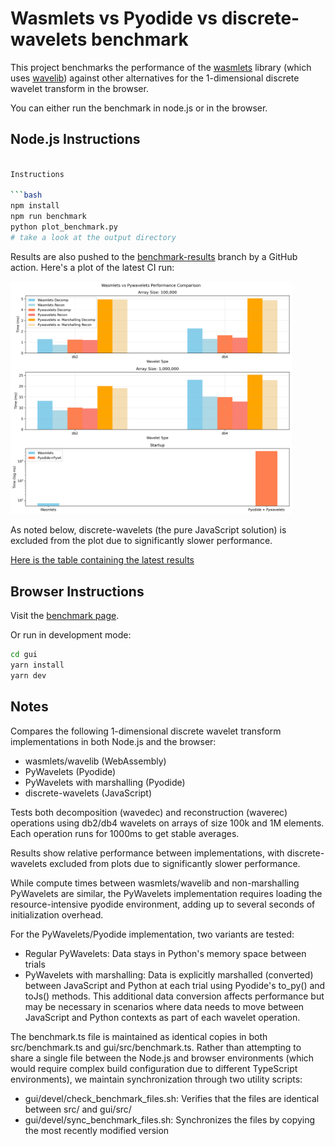 # Wasmlets vs Pyodide vs discrete-wavelets benchmark

This project benchmarks the performance of the [wasmlets](https://github.com/flatironinstitute/wasmlets) library (which uses [wavelib](https://github.com/rafat/wavelib)) against other alternatives for the 1-dimensional discrete wavelet transform in the browser.

You can either run the benchmark in node.js or in the browser.

## Node.js Instructions

```bash

Instructions

```bash
npm install
npm run benchmark
python plot_benchmark.py
# take a look at the output directory
```

Results are also pushed to the [benchmark-results](https://github.com/flatironinstitute/web-wavelets-benchmarking/tree/benchmark-results) branch by a GitHub action. Here's a plot of the latest CI run:

<img alt="Latest results" src="https://raw.githubusercontent.com/flatironinstitute/web-wavelets-benchmarking/refs/heads/benchmark-results/benchmark-results/benchmark.png" width=450 />

As noted below, discrete-wavelets (the pure JavaScript solution) is excluded from the plot due to significantly slower performance.

[Here is the table containing the latest results](https://github.com/flatironinstitute/web-wavelets-benchmarking/blob/benchmark-results/benchmark-results/benchmark.md)

## Browser Instructions

Visit the [benchmark page](https://magland.github.io/web-wavelets-benchmarking/).

Or run in development mode:

```bash
cd gui
yarn install
yarn dev
```

## Notes

Compares the following 1-dimensional discrete wavelet transform implementations in both Node.js and the browser:
- wasmlets/wavelib (WebAssembly)
- PyWavelets (Pyodide)
- PyWavelets with marshalling (Pyodide)
- discrete-wavelets (JavaScript)

Tests both decomposition (wavedec) and reconstruction (waverec) operations using db2/db4 wavelets on arrays of size 100k and 1M elements. Each operation runs for 1000ms to get stable averages.

Results show relative performance between implementations, with discrete-wavelets excluded from plots due to significantly slower performance.

While compute times between wasmlets/wavelib and non-marshalling PyWavelets are similar, the PyWavelets implementation requires loading the resource-intensive pyodide environment, adding up to several seconds of initialization overhead.

For the PyWavelets/Pyodide implementation, two variants are tested:
- Regular PyWavelets: Data stays in Python's memory space between trials
- PyWavelets with marshalling: Data is explicitly marshalled (converted) between JavaScript and Python at each trial using Pyodide's to_py() and toJs() methods. This additional data conversion affects performance but may be necessary in scenarios where data needs to move between JavaScript and Python contexts as part of each wavelet operation.

The benchmark.ts file is maintained as identical copies in both src/benchmark.ts and gui/src/benchmark.ts. Rather than attempting to share a single file between the Node.js and browser environments (which would require complex build configuration due to different TypeScript environments), we maintain synchronization through two utility scripts:
- gui/devel/check_benchmark_files.sh: Verifies that the files are identical between src/ and gui/src/
- gui/devel/sync_benchmark_files.sh: Synchronizes the files by copying the most recently modified version
